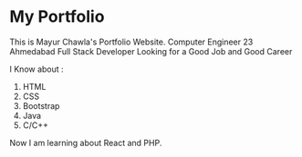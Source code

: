 # My Portfolio
This is Mayur Chawla's Portfolio Website.
Computer Engineer
23
Ahmedabad
Full Stack Developer
Looking for a Good Job and Good Career

I Know about :
1. HTML
2. CSS
3. Bootstrap
4. Java
5. C/C++

Now I am learning about React and PHP.
